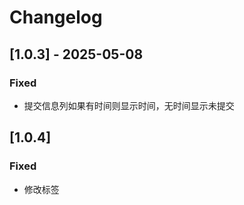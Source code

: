 # Changelog

## [1.0.3] - 2025-05-08

### Fixed
- 提交信息列如果有时间则显示时间，无时间显示未提交

## [1.0.4]

### Fixed
- 修改标签